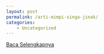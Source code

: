 ```yaml
---
layout: post
permalink: /arti-mimpi-singa-jinak/
categories:
    - Uncategorized
---
```


[Baca Selengkapnya](/08)